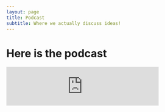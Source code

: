 ```yaml
---
layout: page
title: Podcast
subtitle: Where we actually discuss ideas! 
---
```


# Here is the podcast 
<iframe src="https://anchor.fm/notcoolai/embed" height="102px" width="400px" frameborder="0" scrolling="no"></iframe>